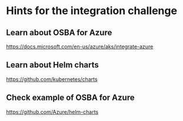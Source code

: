 # Hints for the integration challenge

## Learn about OSBA for Azure
https://docs.microsoft.com/en-us/azure/aks/integrate-azure

## Learn about Helm charts 
https://github.com/kubernetes/charts

## Check example of OSBA for Azure
https://github.com/Azure/helm-charts
